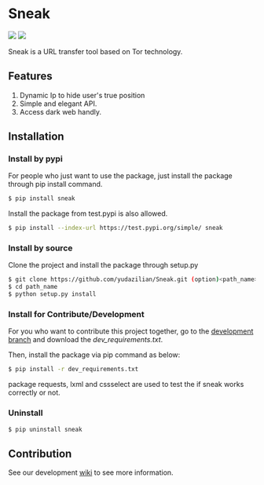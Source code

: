 # Sneak

![](https://img.shields.io/badge/version-0.1.1-brightgreen.svg)
![](https://img.shields.io/badge/status-develop-ff69b4.svg)

Sneak is a URL transfer tool based on Tor technology.

## Features
1. Dynamic Ip to hide user's true position
2. Simple and elegant API.
3. Access dark web handly.

## Installation
 
### Install by pypi
For people who just want to use the package, just install the package through pip install command.
```bash
$ pip install sneak
```

Install the package from test.pypi is also allowed.  
```bash
$ pip install --index-url https://test.pypi.org/simple/ sneak
```

### Install by source

Clone the project and install the package through setup.py

```bash
$ git clone https://github.com/yudazilian/Sneak.git (option)<path_name>
$ cd path_name
$ python setup.py install
```

### Install for Contribute/Development

For you who want to contribute this project together, go to the [development branch](https://github.com/yudazilian/Sneak/tree/develop) and download the *dev_requirements.txt*. 

Then, install the package via pip command as below:
```bash
$ pip install -r dev_requirements.txt
```

package requests, lxml and cssselect are used to test the if sneak works correctly or not.

### Uninstall
```bash
$ pip uninstall sneak
```

## Contribution

See our development [wiki](https://github.com/yudazilian/Sneak/wiki/Development) to see more information.












